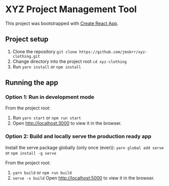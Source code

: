 # XYZ Project Management Tool

This project was bootstrapped with [Create React App](https://github.com/facebook/create-react-app).

## Project setup

1. Clone the repository `git clone https://github.com/jmsbrr/xyz-clothing.git`
2. Change directory into the project root `cd xyz-clothing`
3. Run `yarn install` or `npm install`

## Running the app

### Option 1: Run in development mode

From the project root:

1. Run `yarn start` or `npm run start`
2. Open [http://localhost:3000](http://localhost:3000) to view it in the browser.

### Option 2: Build and locally serve the production ready app

Install the serve package globally (only once (ever)):
`yarn global add serve` or `npm install -g serve`

From the project root:

1. `yarn build` or `npm run build`
2. `serve -s build`
   Open [http://localhost:5000](http://localhost:5000) to view it in the browser.
